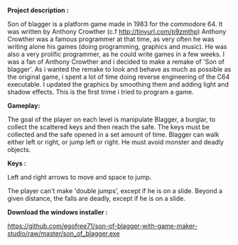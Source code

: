 **Project description :**

Son of blagger is a platform game made in 1983 for the commodore 64. It was written by Anthony Crowther (c.f http://tinyurl.com/p9zmthp)
Anthony Crowther was a famous programmer at that time, as very often he was writing alone his games (doing programming, graphics and music). He was also a very prolific programmer, as he could write games in a few weeks. I was a fan of Anthony Crowther and i decided to make a remake of 'Son of blagger'.
As i wanted the remake to look and behave as much as possible as the original game, i spent a lot of time doing reverse engineering of the C64 executable. I updated the graphics by smoothing them and adding light and shadow effects. This is the first trime i tried to program a game.

**Gameplay:**

The goal of the player on each level is manipulate Blagger, a burglar, to collect the scattered keys and then reach the safe. The keys must be collected and the safe opened in a set amount of time. Blagger can walk either left or right, or jump left or right. He must avoid monster and deadly objects.

**Keys :**

Left and right arrows to move and space to jump.

The player can't make 'double jumps', except if he is on a slide. Beyond a given distance, the falls are deadly, except if he is on a slide. 

**Download the windows installer :**

https://github.com/egofree71/son-of-blagger-with-game-maker-studio/raw/master/son_of_blagger.exe
